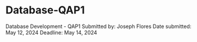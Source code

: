 # Database-QAP1
Database Development - QAP1
Submitted by: Joseph Flores
Date submitted: May 12, 2024
Deadline: May 14, 2024
